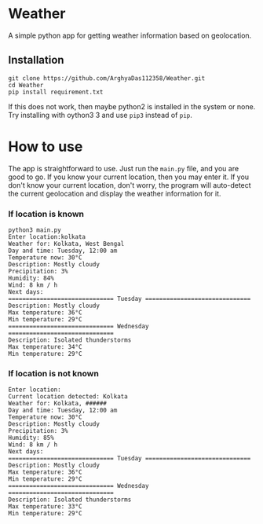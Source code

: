 # Weather
A simple python app for getting weather information based on geolocation.

## Installation
```
git clone https://github.com/ArghyaDas112358/Weather.git
cd Weather
pip install requirement.txt
```
If this does not work, then maybe python2 is installed in the system or none. Try installing with oython3 3 and use ```pip3``` instead of ```pip```.
# How to use
The app is straightforward to use. Just run the ```main.py``` file, and you are good to go. If you know your current location, then you may enter it. If you don't know your current location, don't worry, the program will auto-detect the current geolocation and display the weather information for it.
### If location is known
```
python3 main.py
Enter location:kolkata
Weather for: Kolkata, West Bengal
Day and time: Tuesday, 12:00 am
Temperature now: 30°C
Description: Mostly cloudy
Precipitation: 3%
Humidity: 84%
Wind: 8 km / h
Next days:
============================== Tuesday ==============================
Description: Mostly cloudy
Max temperature: 36°C
Min temperature: 29°C
============================== Wednesday ==============================
Description: Isolated thunderstorms
Max temperature: 34°C
Min temperature: 29°C 
```
### If location is not known
```
Enter location:
Current location detected: Kolkata
Weather for: Kolkata, ######
Day and time: Tuesday, 12:00 am
Temperature now: 30°C
Description: Mostly cloudy
Precipitation: 3%
Humidity: 85%
Wind: 8 km / h
Next days:
============================== Tuesday ==============================
Description: Mostly cloudy
Max temperature: 36°C
Min temperature: 29°C
============================== Wednesday ==============================
Description: Isolated thunderstorms
Max temperature: 33°C
Min temperature: 29°C
```
